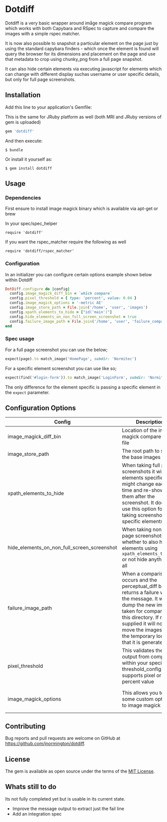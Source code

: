 # Dotdiff

Dotdiff is a very basic wrapper around imåge magick compare program which works with both Capybara
and RSpec to capture and compare the images with a simple rspec matcher.

It is now also possible to snapshot a particular element on the page just by using the standard
capybara finders - which once the element is found will query the browser for its dimensions and
placement on the page and use that metadata to crop using chunky_png from a full page snapshot.

It can also hide certain elements via executing javascript for elements which can change with
different display suchas username or user specific details, but only for full page screenshots.

## Installation


Add this line to your application's Gemfile:

This is the same for JRuby platform as well (both MRI and JRuby versions of gem is uploaded)

```ruby
gem 'dotdiff'
```

And then execute:

    $ bundle

Or install it yourself as:

    $ gem install dotdiff


## Usage

### Dependencies
First ensure to install image magick binary which is available via apt-get or brew

In your spec/spec_helper
```
require 'dotdiff'
```

If you want the rspec_matcher require the following as well
```
require 'dotdiff/rspec_matcher'
```

### Configuration
In an initializer you can configure certain options example shown below within Dotdiff

```ruby
DotDiff.configure do |config|
  config.image_magick_diff_bin = `which compare`
  config.pixel_threshold = { type: 'percent', value: 0.04 }
  config.image_magick_options = '-metric AE'
  config.image_store_path = File.join('/home', 'user', 'images')
  config.xpath_elements_to_hide = ["id('main')"]
  config.hide_elements_on_non_full_screen_screenshot = true
  config.failure_image_path = File.join('/home', 'user', 'failure_comparisions')
end
```

### Spec usage

For a full page screenshot you can use the below;

```ruby
expect(page).to match_image('HomePage', subdir: 'Normitec')
```

For a specific element screenshot you can use like so;

```ruby
expect(find('#login-form')).to match_image('LoginForm', subdir: 'Normitec')
```

The only difference for the element specific is passing a specific element in the `expect` parameter.

## Configuration Options

| Config                 | Description                                                                                                                                                                                                                                                                                                                                                                                                                                         | Example                                               | Default                        | Required |
|------------------------|-----------------------------------------------------------------------------------------------------------------------------------------------------------------------------------------------------------------------------------------------------------------------------------------------------------------------------------------------------------------------------------------------------------------------------------------------------|-------------------------------------------------------|--------------------------------|----------|
| image_magick_diff_bin    | Location of the image magick compare binary file                                                                                                                                                                                                                                                                                                                                                                                                         | `which compare`                          | N/A                            | Yes      |
| image_store_path       | The root path to store the base images                                                                                                                                                                                                                                                                                                                                                                                                              | File.join('/home', 'user','images')                   | nil                            | Yes      |
| xpath_elements_to_hide | When taking full page screenshots it will hide elements specified that might change each time and re-shows them after the screenshot.  It doesn't use this option for taking screenshots of specific elements.                                                                                                                                                                                                                                      | ["id('main')", "//div[contains(@class, 'formy'])[1]"] | []                             | No       |
| hide_elements_on_non_full_screen_screenshot | When taking non full page screenshots whether to also hide elements using `xpath_elements_to_hide` or not hide anything at all                                                                                    | true | false                             | No       |
| failure_image_path     | When a comparison occurs and the perceptual_diff binary returns a failure with the message. It will dump the new image taken for comparison to this directory.  If not supplied it will not move the images from the temporary location that it is generated at.                                                                                                                                                                                    | File.join('/home', 'user','failures')                 | nil                            | No       |
| pixel_threshold       |  This validates the output from compare is within your specified threshold_config which supports pixel or percent value | { type: 'percent', value: 0.03 } | { type: 'pixel', value: 100 } | No      |
| image_magick_options  |  This allows you to pass some custom options to image magick    | '-fuzz 10% -metric RSME'  | '-fuzz 5% -metric AE'  | No      |

## Contributing

Bug reports and pull requests are welcome on GitHub at https://github.com/jnormington/dotdiff.


## License

The gem is available as open source under the terms of the [MIT License](http://opensource.org/licenses/MIT).

## Whats still to do

Its not fully completed yet but is usable in its current state.
 - Improve the message output to extract just the fail line
 - Add an integration spec
